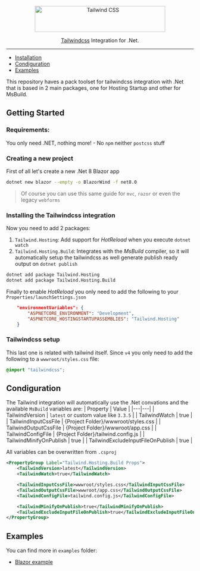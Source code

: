 <p align="center">
  <a href="https://tailwindcss.com" target="_blank">
    <picture>
      <source media="(prefers-color-scheme: dark)" srcset="https://raw.githubusercontent.com/tailwindlabs/tailwindcss/HEAD/.github/logo-dark.svg">
      <source media="(prefers-color-scheme: light)" srcset="https://raw.githubusercontent.com/tailwindlabs/tailwindcss/HEAD/.github/logo-light.svg">
      <img alt="Tailwind CSS" src="https://raw.githubusercontent.com/tailwindlabs/tailwindcss/HEAD/.github/logo-light.svg" width="350" height="70" style="max-width: 100%;">
    </picture>
  </a>
</p>

<p align="center">
  <a href="https://tailwindcss.com">Tailwindcss</a> Integration for .Net.
</p>

------
- [Installation](#installing-the-tailwindcss-integration)
- [Condiguration](#condiguration)
- [Examples](#examples)

This repository haves a pack toolset for tailwindcss integration with .Net that is based in 2 main packages, one for Hosting Startup and other for MsBuild.

## Getting Started

### Requirements:

You only need .NET, nothing more! - No `npm` neither `postcss` stuff

### Creating a new project

First of all let's create a new .Net 8 Blazor app
```bash
dotnet new blazor --empty -o BlazorWind -f net8.0
```
>Of course you can use this same guide for `mvc`, `razor` or even the legacy `webforms`

### Installing the Tailwindcss integration

Now you need to add 2 packages:

1. `Tailwind.Hosting`: Add support for *HotReload* when you execute `dotnet watch`
2. `Tailwind.Hosting.Build`: Integrates with the *MsBuild* compiler, so it will automatically setup the tailwindcss as well generate publish ready output on `dotnet publish`
```bash
dotnet add package Tailwind.Hosting
dotnet add package Tailwind.Hosting.Build
```
Finally to enable *HotReload* you only need to add the following to your `Properties/launchSettings.json`
```json
    "environmentVariables": {
        "ASPNETCORE_ENVIRONMENT": "Development",
        "ASPNETCORE_HOSTINGSTARTUPASSEMBLIES": "Tailwind.Hosting"
    }
````

### Tailwindcss setup

This last one is related with tailwind itself. Since `v4` you only need to add the following to a `wwwroot/styles.css` file:
```css
@import "tailwindcss";
```

## Condiguration
The Tailwind integration will automatically use the .Net convations and the available `MsBuild` variables are:
| Property | Value |
|---|---|
| TailwindVersion | `latest` or custom value like `3.3.5`  |
| TailwindWatch | true |
| TailwindInputCssFile | {Project Folder}/wwwroot/styles.css |
| TailwindOutputCssFile | {Project Folder}/wwwroot/app.css |
| TailwindConfigFile | {Project Folder}/tailwind.config.js |
| TailwindMinifyOnPublish | true |
| TailwindExcludeInputFileOnPublish | true |

All variables can be overwritten from `.csproj`
```xml
<PropertyGroup Label="Tailwind.Hosting.Build Props">
    <TailwindVersion>latest</TailwindVersion>
    <TailwindWatch>true</TailwindWatch>

    <TailwindInputCssFile>wwwroot/styles.css</TailwindInputCssFile>
    <TailwindOutputCssFile>wwwroot/app.css</TailwindOutputCssFile>
    <TailwindConfigFile>tailwind.config.js</TailwindConfigFile>

    <TailwindMinifyOnPublish>true</TailwindMinifyOnPublish>
    <TailwindExcludeInputFileOnPublish>true</TailwindExcludeInputFileOnPublish>
</PropertyGroup>
```

## Examples
You can find more in `examples` folder:
- [Blazor example](examples/Blazor/Blazor.csproj)

